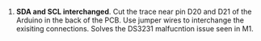 1. **SDA and SCL interchanged**. Cut the trace near pin D20 and D21 of the Arduino in the back of the PCB. Use jumper wires to interchange the exisiting connections. Solves the DS3231 malfucntion issue seen in M1. 
